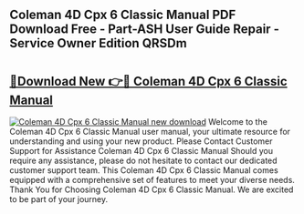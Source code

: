 ## Coleman 4D Cpx 6 Classic Manual PDF Download Free - Part-ASH User Guide Repair - Service Owner Edition QRSDm

# <h2><a href="http://bc43923.oget.top/?id=Coleman+4D+Cpx+6+Classic+Manual">🔗Download New 👉🔴 Coleman 4D Cpx 6 Classic Manual</a></h2>

[![Coleman 4D Cpx 6 Classic Manual new download](https://i.imgur.com/5g1atiW.png)](http://bc43923.oget.top/?id=Coleman+4D+Cpx+6+Classic+Manual)
Welcome to the Coleman 4D Cpx 6 Classic Manual user manual, your ultimate resource for understanding and using your new product. Please Contact Customer Support for Assistance Coleman 4D Cpx 6 Classic Manual Should you require any assistance, please do not hesitate to contact our dedicated customer support team. This Coleman 4D Cpx 6 Classic Manual comes equipped with a comprehensive set of features to meet your diverse needs. Thank You for Choosing Coleman 4D Cpx 6 Classic Manual. We are excited to be part of your journey.
